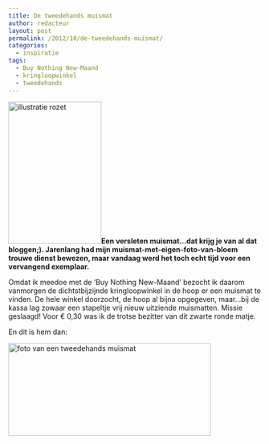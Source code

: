 ```yaml
---
title: De tweedehands muismat
author: redacteur
layout: post
permalink: /2012/10/de-tweedehands-muismat/
categories:
  - inspiratie
tags:
  - Buy Nothing New-Maand
  - kringloopwinkel
  - tweedehands
---
```

<img class="alignright size-full wp-image-2850" title="Buy Nothing New-Maand dag 2" src="/wordpress/wp-content/uploads/2012/10/rozet_BNNM_dag2.png" alt="illustratie rozet" width="185" height="283" />**Een versleten muismat&#8230;dat krijg je van al dat bloggen;). Jarenlang had mijn muismat-met-eigen-foto-van-bloem trouwe dienst bewezen, maar vandaag werd het toch echt tijd voor een vervangend exemplaar.**

Omdat ik meedoe met de &#8216;Buy Nothing New-Maand&#8217; bezocht ik daarom vanmorgen de dichtstbijzijnde kringloopwinkel in de hoop er een muismat te vinden. De hele winkel doorzocht, de hoop al bijna opgegeven, maar&#8230;bij de kassa lag zowaar een stapeltje vrij nieuw uitziende muismatten. Missie geslaagd! Voor € 0,30 was ik de trotse bezitter van dit zwarte ronde matje.

En dit is hem dan:

<p style="text-align: left;">
  <img class="size-full wp-image-2856 alignleft" title="tweedehands_muismat" src="/wordpress/wp-content/uploads/2012/10/tweedehands_muismat1.jpg" alt="foto van een tweedehands muismat" width="403" height="185" />
</p>
